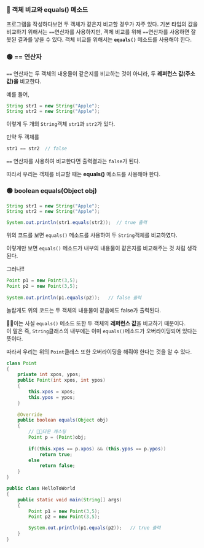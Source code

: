### 🔵 객체 비교와 equals() 메소드

프로그램을 작성하다보면 두 객체가 같은지 비교할 경우가 자주 있다. 
기본 타입의 값을 비교하기 위해서는 `==`연산자를 사용하지만, 객체 비교를 위해 `==`연산자를 사용하면
잘못된 결과를 낳을 수 있다. 객체 비교를 위해서는 **`equals()`** 메소드를 사용해야 한다.

### 🟢 == 연산자

`==` 연산자는 두 객체의 내용물이 같은지를 비교하는 것이 아니라, 두 **레퍼런스 값(주소 값)을** 비교한다.

예를 들어,
```java
String str1 = new String("Apple");
String str2 = new String("Apple");
```
이렇게 두 개의 `String`객체 `str1`과 `str2`가 있다.

만약 두 객체를
```java
str1 == str2  // false
```
`==` 연산자를 사용하여 비교한다면 출력결과는 `false`가 된다.

따라서 우리는 객체를 비교할 때는 **equals()** 메소드를 사용해야 한다.

### 🟢 boolean equals(Object obj)

```java
String str1 = new String("Apple");
String str2 = new String("Apple");

System.out.println(str1.equals(str2));  // true 출력
```
위의 코드를 보면 `equals()` 메소드를 사용하여 두 `String`객체를 비교하였다.

이렇게만 보면 `equals()` 메소드가 내부의 내용물이 같은지를 비교해주는 것 처럼 생각된다.

그러나!!
```java
Point p1 = new Point(3,5);
Point p2 = new Point(3,5);
 
System.out.println(p1.equals(p2));   // false 출력
```
놀랍게도 위의 코드는 두 객체의 내용물이 같음에도 false가 출력된다.

🎈🎈이는 사실 `equals()` 메소드 또한 두 객체의 **레퍼런스 값**을 비교하기 때문이다. <br>
이 말은 즉, `String`클래스의 내부에는 이미 `equals()`메소드가 오버라이딩되어 있다는 뜻이다.

따라서 우리는 위의 `Point`클래스 또한 오버라이딩을 해줘야 한다는 것을 알 수 있다.

```java
class Point
{
	private int xpos, ypos;
	public Point(int xpos, int ypos)
	{
		this.xpos = xpos;
		this.ypos = ypos;
	}
	
	@Override
	public boolean equals(Object obj) 
	{
		// 🎈🎈다운 캐스팅
		Point p = (Point)obj;
		
		if((this.xpos == p.xpos) && (this.ypos == p.ypos))
			return true;
		else
			return false;
	}
}

public class HelloToWorld       
{
 	public static void main(String[] args) 
	{              
 		Point p1 = new Point(3,5);
 		Point p2 = new Point(3,5);

 		System.out.println(p1.equals(p2));   // true 출력
	} 
}
```
